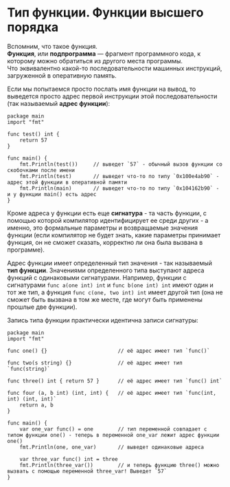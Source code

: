 # Тип функции. Функции высшего порядка
Вспомним, что такое функция.<br>
**Функция**, или **подпрограмма** — фрагмент программного кода, к которому можно обратиться из другого места программы.<br>
Что эквивалентно какой-то последовательности машинных инструкций, загруженной в оперативную память.

Если мы попытаемся просто послать имя функции на вывод, то выведется просто адрес первой инструкции этой последовательности (так называемый **адрес функции**):
```golang
package main
import "fmt"

func test() int {
	return 57
}

func main() {
	fmt.Println(test())		// выведет `57` - обычный вызов функции со скобочками после имени
	fmt.Println(test)		// выведет что-то по типу `0x100e4ab90` - адрес этой функции в оперативной памяти
	fmt.Println(main)		// выведет что-то по типу `0x104162b90` - и у функции main() есть адрес
}
```
Кроме адреса у функции есть еще **сигнатура** - та часть функции, с помощью которой компилятор идентифицирует ее среди других - а именно, это формальные параметры и возвращаемые значения функции (если компилятор не будет знать, какие параметры принимает функция, он не сможет сказать, корректно ли она была вызвана в программе).

Адрес функции имеет определенный тип значения - так называемый **тип функции**. Значениями определенного типа выступают адреса функций с одинаковыми сигнатурами. Например, функции с сигнатурами `func a(one int) int` и `func b(one int) int` имеют один и тот же тип, а функция `func c(one, two int) int` имеет другой тип (она не сможет быть вызвана в том же месте, где могут быть применены прошлые две функции).

Запись типа функции практически идентична записи сигнатуры:
```golang
package main
import "fmt"

func one() {}						// её адрес имеет тип `func()`

func two(s string) {}				// её адрес имеет тип `func(string)`

func three() int { return 57 }		// её адрес имеет тип `func() int`

func four (a, b int) (int, int) {	// её адрес имеет тип `func(int, int) (int, int)`
	return a, b
}

func main() {
	var one_var func() = one		// тип переменной совпадает с типом функции one() - теперь в переменной one_var лежит адрес функции one()
	fmt.Println(one, one_var)		// выведет одинаковые адреса

	var three_var func() int = three
	fmt.Println(three_var())		// и теперь функцию three() можно вызвать с помощью переменной three_var! Выведет `57`
}
```

